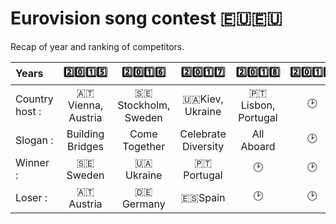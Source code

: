 # Eurovision song contest 🇪🇺🇪🇺
Recap of year and ranking of competitors.

|Years|2️⃣0️⃣1️⃣5️⃣|2️⃣0️⃣1️⃣6️⃣|2️⃣0️⃣1️⃣7️⃣|2️⃣0️⃣1️⃣8️⃣|2️⃣0️⃣1️⃣9️⃣|2️⃣0️⃣2️⃣0️⃣|
| :---|:-------:|:------:|:-------:|:-------:|:-------:|:-------:|
|Country host :|🇦🇹Vienna, Austria|🇸🇪Stockholm, Sweden|🇺🇦Kiev, Ukraine|🇵🇹Lisbon, Portugal|🕑|🕑|
|Slogan :|Building Bridges|Come Together|Celebrate Diversity|All Aboard|🕑|🕑|
|Winner :|🇸🇪Sweden|🇺🇦Ukraine|🇵🇹Portugal|🕑|🕑|🕑|
|Loser :|🇦🇹Austria|🇩🇪Germany|🇪🇸Spain|🕑|🕑|🕑|
